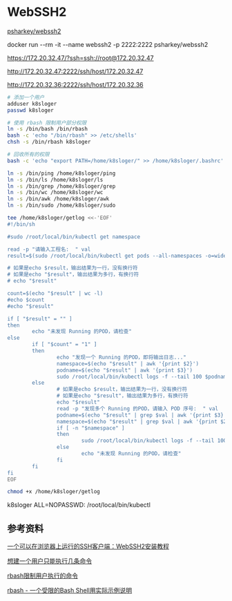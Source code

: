 # WebSSH2

[psharkey/webssh2](https://hub.docker.com/r/psharkey/webssh2/)



docker run --rm -it --name webssh2 -p 2222:2222 psharkey/webssh2

https://172.20.32.47/?ssh=ssh://root@172.20.32.47

http://172.20.32.47:2222/ssh/host/172.20.32.47

http://172.20.32.36:2222/ssh/host/172.20.32.36

```sh
# 添加一个用户
adduser k8sloger
passwd k8sloger 

# 使用 rbash 限制用户部分权限
ln -s /bin/bash /bin/rbash
bash -c 'echo "/bin/rbash" >> /etc/shells'
chsh -s /bin/rbash k8sloger

# 回收所有的权限
bash -c 'echo "export PATH=/home/k8sloger/" >> /home/k8sloger/.bashrc'

ln -s /bin/ping /home/k8sloger/ping
ln -s /bin/ls /home/k8sloger/ls
ln -s /bin/grep /home/k8sloger/grep
ln -s /bin/wc /home/k8sloger/wc
ln -s /bin/awk /home/k8sloger/awk
ln -s /bin/sudo /home/k8sloger/sudo

tee /home/k8sloger/getlog <<-'EOF'
#!/bin/sh

#sudo /root/local/bin/kubectl get namespace

read -p "请输入工程名:  " val 
result=$(sudo /root/local/bin/kubectl get pods --all-namespaces -o=wide | grep Running | grep $val | awk '{printf("k8s%03d %s\n", NR, $0)}')

# 如果是echo $result，输出结果为一行，没有换行符
# 如果是echo "$result"，输出结果为多行，有换行符
# echo "$result"

count=$(echo "$result" | wc -l)
#echo $count
#echo "$result"

if [ "$result" = "" ]
then
        echo "未发现 Running 的POD，请检查"
else
        if [ "$count" = "1" ]
        then
                echo "发现一个 Running 的POD，即将输出日志..."
                namespace=$(echo "$result" | awk '{print $2}')
                podname=$(echo "$result" | awk '{print $3}')
                sudo /root/local/bin/kubectl logs -f --tail 100 $podname  -n $namespace
        else
                # 如果是echo $result，输出结果为一行，没有换行符
                # 如果是echo "$result"，输出结果为多行，有换行符
                echo "$result"
                read -p "发现多个 Running 的POD，请输入 POD 序号:  " val
                podname=$(echo "$result" | grep $val | awk '{print $3}')
                namespace=$(echo "$result" | grep $val | awk '{print $2}')
                if [ -n "$namespace" ]
                then
                        sudo /root/local/bin/kubectl logs -f --tail 100 $podname  -n $namespace
                else
                        echo "未发现 Running 的POD，请检查"
                fi
        fi
fi
EOF

chmod +x /home/k8sloger/getlog
```

k8sloger   ALL=NOPASSWD:  /root/local/bin/kubectl

## 参考资料

[一个可以在浏览器上运行的SSH客户端：WebSSH2安装教程](https://www.moerats.com/archives/467/)

[想建一个用户只能执行几条命令](http://bbs.51cto.com/thread-1094531-1.html)

[rbash限制用户执行的命令](https://zzhaolei.github.io/2018/05/06/rbash%E9%99%90%E5%88%B6%E7%94%A8%E6%88%B7%E6%89%A7%E8%A1%8C%E7%9A%84%E5%91%BD%E4%BB%A4/)

[rbash - 一个受限的Bash Shell用实际示例说明](https://www.howtoing.com/rbash-a-restricted-bash-shell-explained-with-practical-examples/)